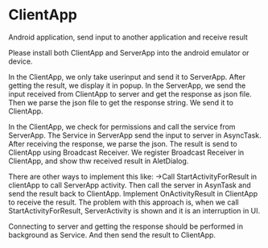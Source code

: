 # ClientApp
Android application, send input to another application and receive result

Please install both ClientApp and ServerApp into the android emulator or device.

In the ClientApp, we only take userinput and send it to ServerApp. After getting the result, we display it in popup.
In the ServerApp, we send the input received from ClientApp to server and get the response as json file. Then we parse the
json file to get the response string. We send it to ClientApp.


In the ClientApp, we check for permissions and call the service from ServerApp. The Service in ServerApp send the input to 
server in AsyncTask. After receiving the response, we parse the json. The result is send to ClientApp using Broadcast Receiver.
We register Broadcast Receiver in ClientApp, and show thw received result in AletDialog.

There are other ways to implement this like:
->Call StartActivityForResult in clientApp to call ServerApp activity. Then call the server in AsynTask and send the result
back to ClientApp. Implement OnActivityResult in ClientApp to receive the result. The problem with this approach is, when we 
call StartActivityForResult, ServerActivity is shown and it is an interruption in UI.

Connecting to server and getting the response should be performed in background as Service. And then send the result to ClientApp.
